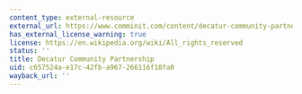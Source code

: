 ```yaml
---
content_type: external-resource
external_url: https://www.comminit.com/content/decatur-community-partnership
has_external_license_warning: true
license: https://en.wikipedia.org/wiki/All_rights_reserved
status: ''
title: Decatur Community Partnership
uid: c657524a-e17c-42fb-a967-266116f18fa0
wayback_url: ''
---
```

